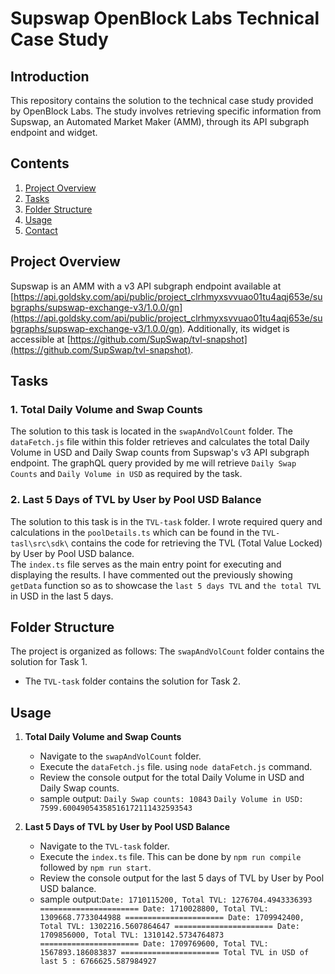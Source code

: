 # Supswap OpenBlock Labs Technical Case Study

## Introduction

This repository contains the solution to the technical case study provided by OpenBlock Labs. The study involves retrieving specific information from Supswap, an Automated Market Maker (AMM), through its API subgraph endpoint and widget.

## Contents

1. [Project Overview](#project-overview)
2. [Tasks](#tasks)
3. [Folder Structure](#folder-structure)
4. [Usage](#usage)
5. [Contact](#contact)

## Project Overview

Supswap is an AMM with a v3 API subgraph endpoint available at [https://api.goldsky.com/api/public/project_clrhmyxsvvuao01tu4aqj653e/subgraphs/supswap-exchange-v3/1.0.0/gn](https://api.goldsky.com/api/public/project_clrhmyxsvvuao01tu4aqj653e/subgraphs/supswap-exchange-v3/1.0.0/gn). Additionally, its widget is accessible at [https://github.com/SupSwap/tvl-snapshot](https://github.com/SupSwap/tvl-snapshot).

## Tasks

### 1. Total Daily Volume and Swap Counts
The solution to this task is located in the `swapAndVolCount` folder. The `dataFetch.js` file within this folder retrieves and calculates the total Daily Volume in USD and Daily Swap counts from Supswap's v3 API subgraph endpoint.
The graphQL query provided by me will retrieve `Daily Swap Counts` and `Daily Volume in USD` as required by the task.

### 2. Last 5 Days of TVL by User by Pool USD Balance
The solution to this task is in the `TVL-task` folder. I wrote required query and calculations in the `poolDetails.ts` which can be found in the `TVL-tasl\src\sdk\`  contains the code for retrieving the  TVL (Total Value Locked) by User by Pool USD balance. \
The `index.ts` file serves as the main entry point for executing and displaying the results. I have commented out the previously showing `getData` function so as to showcase the `last 5 days TVL` and `the total TVL` in USD in the last 5 days.

## Folder Structure

The project is organized as follows:
 The `swapAndVolCount` folder contains the solution for Task 1.
- The `TVL-task` folder contains the solution for Task 2.

## Usage

1. **Total Daily Volume and Swap Counts**
   - Navigate to the `swapAndVolCount` folder.
   - Execute the `dataFetch.js` file. using `node dataFetch.js` command.
   - Review the console output for the total Daily Volume in USD and Daily Swap counts.
   - sample output:
   `Daily Swap counts: 10843`
   `Daily Volume in USD: 7599.60049054358516172111432593543`

2. **Last 5 Days of TVL by User by Pool USD Balance**
   - Navigate to the `TVL-task` folder.
   - Execute the `index.ts` file. This can be done by `npm run compile` followed by `npm run start`.
   - Review the console output for the last 5 days of TVL by User by Pool USD balance.
   - sample output:```
    Date: 1710115200, Total TVL: 1276704.4943336393
    ======================
    Date: 1710028800, Total TVL: 1309668.7733044988
    ======================
    Date: 1709942400, Total TVL: 1302216.5607864647
    ======================
    Date: 1709856000, Total TVL: 1310142.5734764873
    ======================
    Date: 1709769600, Total TVL: 1567893.186083837
    ======================
    Total TVL in USD of last 5 : 6766625.587984927 ```
